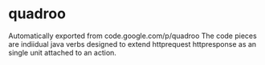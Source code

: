 # quadroo
Automatically exported from code.google.com/p/quadroo
The code pieces are indiidual java verbs designed to extend httprequest httpresponse as an single unit attached to an action.

